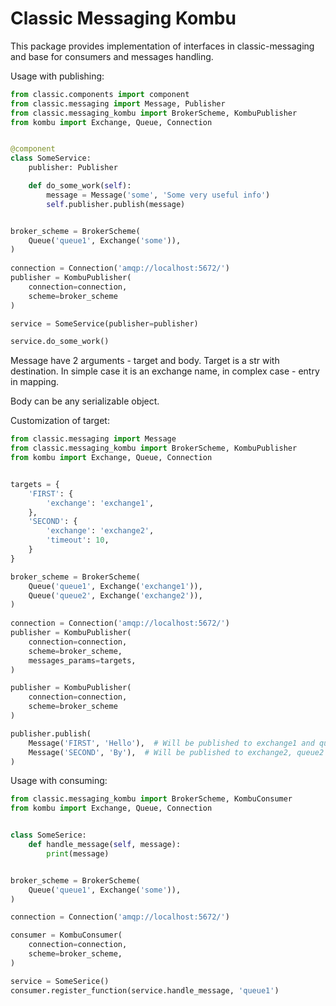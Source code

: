 # Classic Messaging Kombu

This package provides implementation of interfaces in classic-messaging and 
base for consumers and messages handling.

Usage with publishing:

```python
from classic.components import component
from classic.messaging import Message, Publisher
from classic.messaging_kombu import BrokerScheme, KombuPublisher
from kombu import Exchange, Queue, Connection


@component
class SomeService:
    publisher: Publisher

    def do_some_work(self):
        message = Message('some', 'Some very useful info')
        self.publisher.publish(message)


broker_scheme = BrokerScheme(
    Queue('queue1', Exchange('some')),
)
        
connection = Connection('amqp://localhost:5672/')
publisher = KombuPublisher(
    connection=connection,
    scheme=broker_scheme
)

service = SomeService(publisher=publisher)

service.do_some_work()

```
Message have 2 arguments - target and body. Target is a str with destination. 
In simple case it is an exchange name, in complex case - entry in mapping.

Body can be any serializable object.


Customization of target:
```python
from classic.messaging import Message
from classic.messaging_kombu import BrokerScheme, KombuPublisher
from kombu import Exchange, Queue, Connection


targets = {
    'FIRST': {
        'exchange': 'exchange1',
    },
    'SECOND': {
        'exchange': 'exchange2',
        'timeout': 10,
    }
}

broker_scheme = BrokerScheme(
    Queue('queue1', Exchange('exchange1')),
    Queue('queue2', Exchange('exchange2')),
)
        
connection = Connection('amqp://localhost:5672/')
publisher = KombuPublisher(
    connection=connection,
    scheme=broker_scheme,
    messages_params=targets,
)

publisher = KombuPublisher(
    connection=connection,
    scheme=broker_scheme
)

publisher.publish(
    Message('FIRST', 'Hello'),  # Will be published to exchange1 and queue1
    Message('SECOND', 'By'),  # Will be published to exchange2, queue2 and timeout=10
)
```

Usage with consuming:
```python
from classic.messaging_kombu import BrokerScheme, KombuConsumer
from kombu import Exchange, Queue, Connection


class SomeSerice:
    def handle_message(self, message):
        print(message)


broker_scheme = BrokerScheme(
    Queue('queue1', Exchange('some')),
)

connection = Connection('amqp://localhost:5672/')

consumer = KombuConsumer(
    connection=connection,
    scheme=broker_scheme,
)

service = SomeSerice()
consumer.register_function(service.handle_message, 'queue1')

```